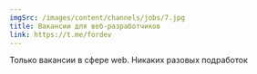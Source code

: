 ```yaml
---
imgSrc: /images/content/channels/jobs/7.jpg
title: Вакансии для веб-разработчиков
link: https://t.me/fordev
---
```


Только вакансии в сфере web. Никаких разовых подработок

